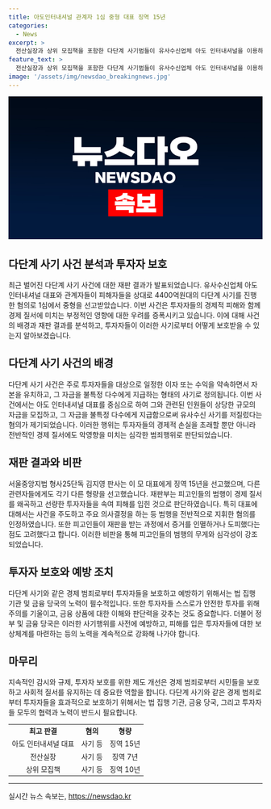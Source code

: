```yaml
---
title: 아도인터내셔널 관계자 1심 중형 대표 징역 15년
categories:
  - News
excerpt: >
  전산실장과 상위 모집책을 포함한 다단계 사기범들이 유사수신업체 아도 인터내셔널을 이용하여 4400억원의 거액을 횡령한 혐의로 1심에서 징역형을 선고 받았다. 유사수신업체 대표는 15년, 전산실장은 7년, 상위 모집책은 10년, 전산보조원은 3년의 징역을 선고받았으며, 추징은 어렵다는 이유로 하지 않았다. 재판부는 “선량한 투자자들을 속여 경제 질서를 왜곡했다”며 피고인들의 행위를 비난했다. 유죄 판결을 받은 혐의자들은 개발된 코인 등을 이용하여 투자자를 속여 4000억원 상당의 유사수신 범행을 주도한 것으로 알려졌다.
feature_text: >
  전산실장과 상위 모집책을 포함한 다단계 사기범들이 유사수신업체 아도 인터내셔널을 이용하여 4400억원의 거액을 횡령한 혐의로 1심에서 징역형을 선고 받았다. 유사수신업체 대표는 15년, 전산실장은 7년, 상위 모집책은 10년, 전산보조원은 3년의 징역을 선고받았으며, 추징은 어렵다는 이유로 하지 않았다. 재판부는 “선량한 투자자들을 속여 경제 질서를 왜곡했다”며 피고인들의 행위를 비난했다. 유죄 판결을 받은 혐의자들은 개발된 코인 등을 이용하여 투자자를 속여 4000억원 상당의 유사수신 범행을 주도한 것으로 알려졌다.
image: '/assets/img/newsdao_breakingnews.jpg'
---
```


<p><img src="/assets/img/newsdao_breakingnews.jpg" alt="flaretime 속보" /></p>

<h2>다단계 사기 사건 분석과 투자자 보호</h2>

<p data-ke-size="size16">최근 벌어진 다단계 사기 사건에 대한 재판 결과가 발표되었습니다. 유사수신업체 아도 인터내셔널 대표와 관계자들이 피해자들을 상대로 4400억원대의 다단계 사기를 진행한 혐의로 1심에서 중형을 선고받았습니다. 이번 사건은 투자자들의 경제적 피해와 함께 경제 질서에 미치는 부정적인 영향에 대한 우려를 증폭시키고 있습니다. 이에 대해 사건의 배경과 재판 결과를 분석하고, 투자자들이 이러한 사기로부터 어떻게 보호받을 수 있는지 알아보겠습니다.</p>

<h2 data-ke-size="size26">다단계 사기 사건의 배경</h2>

<p data-ke-size="size16">다단계 사기 사건은 주로 투자자들을 대상으로 일정한 이자 또는 수익을 약속하면서 자본을 유치하고, 그 자금을 불특정 다수에게 지급하는 형태의 사기로 정의됩니다. 이번 사건에서는 아도 인터내셔널 대표를 중심으로 하여 그와 관련된 인원들이 상당한 규모의 자금을 모집하고, 그 자금을 불특정 다수에게 지급함으로써 유사수신 사기를 저질렀다는 혐의가 제기되었습니다. 이러한 행위는 투자자들의 경제적 손실을 초래할 뿐만 아니라 전반적인 경제 질서에도 악영향을 미치는 심각한 범죄행위로 판단되었습니다.</p>

<h2 data-ke-size="size26">재판 결과와 비판</h2>

<p data-ke-size="size16">서울중앙지법 형사25단독 김지영 판사는 이 모 대표에게 징역 15년을 선고했으며, 다른 관련자들에게도 각기 다른 형량을 선고했습니다. 재판부는 피고인들의 범행이 경제 질서를 왜곡하고 선량한 투자자들을 속여 피해를 입힌 것으로 판단하였습니다. 특히 대표에 대해서는 사건을 주도하고 주요 의사결정을 하는 등 범행을 전반적으로 지휘한 혐의를 인정하였습니다. 또한 피고인들이 재판을 받는 과정에서 증거를 인멸하거나 도피했다는 점도 고려했다고 합니다. 이러한 비판을 통해 피고인들의 범행의 무게와 심각성이 강조되었습니다.</p>

<h2 data-ke-size="size26">투자자 보호와 예방 조치</h2>

<p data-ke-size="size16">다단계 사기와 같은 경제 범죄로부터 투자자들을 보호하고 예방하기 위해서는 법 집행 기관 및 금융 당국의 노력이 필수적입니다. 또한 투자자들 스스로가 안전한 투자를 위해 주의를 기울이고, 금융 상품에 대한 이해와 판단력을 갖추는 것도 중요합니다. 더불어 정부 및 금융 당국은 이러한 사기행위를 사전에 예방하고, 피해를 입은 투자자들에 대한 보상체계를 마련하는 등의 노력을 계속적으로 강화해 나가야 합니다.</p>

<h2 data-ke-size="size26">마무리</h2>

<p data-ke-size="size16">지속적인 감시와 규제, 투자자 보호를 위한 제도 개선은 경제 범죄로부터 시민들을 보호하고 사회적 질서를 유지하는 데 중요한 역할을 합니다. 다단계 사기와 같은 경제 범죄로부터 투자자들을 효과적으로 보호하기 위해서는 법 집행 기관, 금융 당국, 그리고 투자자들 모두의 협력과 노력이 반드시 필요합니다.</p>

<table>
    <tbody>
        <tr>
            <td style="text-align: center; height: 17px;"><b>최고 판결</b></td>
            <td style="text-align: center; height: 17px;"><b>혐의</b></td>
            <td style="text-align: center; height: 17px;"><b>형량</b></td>
        </tr>
        <tr>
            <td style="text-align: center; height: 17px;">아도 인터내셔널 대표</td>
            <td style="text-align: center; height: 17px;">사기 등</td>
            <td style="text-align: center; height: 17px;">징역 15년</td>
        </tr>
        <tr>
            <td style="text-align: center; height: 17px;">전산실장</td>
            <td style="text-align: center; height: 17px;">사기 등</td>
            <td style="text-align: center; height: 17px;">징역 7년</td>
        </tr>
        <tr>
            <td style="text-align: center; height: 17px;">상위 모집책</td>
            <td style="text-align: center; height: 17px;">사기 등</td>
            <td style="text-align: center; height: 17px;">징역 10년</td>
        </tr>
    </tbody>
</table>

<p><hr></p>
실시간 뉴스 속보는, <a href="https://newsdao.kr" rel="dofollow">https://newsdao.kr</a>


